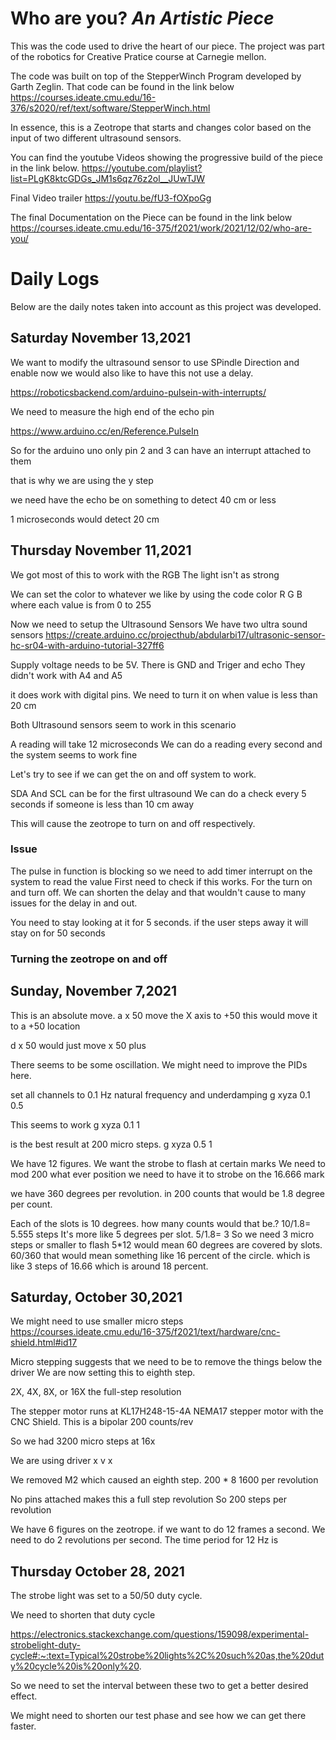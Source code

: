 # Who are you? _An Artistic Piece_
This was the code used to drive the heart of our piece. The project was part of the robotics for Creative Pratice course at Carnegie mellon. 

The code was built on top of the StepperWinch Program developed by Garth Zeglin. 
That code can be found in the link below
https://courses.ideate.cmu.edu/16-376/s2020/ref/text/software/StepperWinch.html

In essence, this is a Zeotrope that starts and changes color based on the input of two different ultrasound sensors.

You can find the youtube Videos showing the progressive build of the piece in the link below. 
https://youtube.com/playlist?list=PLgK8ktcGDGs_JM1s6qz76z2ol__JUwTJW


Final Video trailer
https://youtu.be/fU3-fOXpoGg

The final Documentation on the Piece can be found in the link below
https://courses.ideate.cmu.edu/16-375/f2021/work/2021/12/02/who-are-you/



# Daily Logs
Below are the daily notes taken into account as this project was developed. 


## Saturday November 13,2021
We want to modify the ultrasound sensor to use SPindle Direction and enable
now we would also like to have this not use a delay.

https://roboticsbackend.com/arduino-pulsein-with-interrupts/

We need to measure the high end of the echo pin

https://www.arduino.cc/en/Reference.PulseIn

So for the arduino uno only pin 2 and 3 can have an interrupt attached to them

that is why we are using the y step

we need have the echo be on something to detect 40 cm or less

1 microseconds would detect 20 cm


## Thursday November 11,2021
We got most of this to work with the RGB
The light isn't as strong

We can set the color to whatever we like by using the code
color R G B
where each value is from 0 to 255

Now we need to setup the Ultrasound Sensors
We have two ultra sound sensors
https://create.arduino.cc/projecthub/abdularbi17/ultrasonic-sensor-hc-sr04-with-arduino-tutorial-327ff6

Supply voltage needs to be 5V.
There is GND and Triger and echo
They didn't work with A4 and A5

it does work with digital pins.
We need to turn it on when value is less than 20 cm

Both Ultrasound sensors seem to work in this scenario

A reading will take 12 microseconds
We can do a reading every second and the system seems to work fine

Let's try to see if we can get the on and off system to work.

SDA And SCL can be for the first ultrasound
We can do a check every 5 seconds if someone is less than 10 cm away

This will cause the zeotrope to turn on and off respectively.

### Issue
The pulse in function is blocking so we need to add timer interrupt on the system to read the value
First need to check if this works.
For the turn on and turn off.
We can shorten the delay and that wouldn't cause to many issues for the delay in and out.

You need to stay looking at it for 5 seconds. if the user steps away it will stay on for 50 seconds

### Turning the zeotrope on and off

## Sunday, November 7,2021
This is an absolute move.
a x 50			move the X axis to +50
this would move it to a +50 location

d x 50 would just move x 50 plus

There seems to be some oscillation. We might need to improve the PIDs here.

set all channels to 0.1 Hz natural frequency and underdamping
g xyza 0.1 0.5

This seems to work
g xyza 0.1 1

is the best result at 200 micro steps.
g xyza 0.5 1

We have 12 figures.
We want the strobe to flash at certain marks
We need to mod 200 what ever position we need to have it to strobe on the 16.666 mark

we have 360 degrees per revolution. in 200 counts that would be 1.8 degree per count.

Each of the slots is 10 degrees. how many counts would that be.?
10/1.8= 5.555 steps
It's more like 5 degrees per slot.
5/1.8= 3
So we need 3 micro steps or smaller to flash
5*12 would mean 60 degrees are covered by slots. 60/360 that would mean something like 16 percent of the circle.
which is like 3 steps of 16.66 which is around 18 percent.



## Saturday, October 30,2021
We might need to use smaller micro steps
  https://courses.ideate.cmu.edu/16-375/f2021/text/hardware/cnc-shield.html#id17

Micro stepping suggests that we need to be to remove the things below the driver
We are now setting this to eighth step.

2X, 4X, 8X, or 16X the full-step resolution

The stepper motor runs at
KL17H248-15-4A NEMA17 stepper motor with the CNC Shield. This is a bipolar 200 counts/rev

So we had 3200 micro steps at 16x


We are using driver x
v x

We removed M2 which caused an eighth step.
200 * 8
1600 per revolution

No pins attached makes this a full step revolution
So 200 steps per revolution

We have 6 figures on the zeotrope.
if we want to do 12 frames a second.
We need to do 2 revolutions per second.
The time period for 12 Hz is



## Thursday October 28, 2021
The strobe light was set to a 50/50 duty cycle.

We need to shorten that duty cycle

https://electronics.stackexchange.com/questions/159098/experimental-strobelight-duty-cycle#:~:text=Typical%20strobe%20lights%2C%20such%20as,the%20duty%20cycle%20is%20only%20.

So we need to set the interval between these two to get a better desired effect.

We might need to shorten our test phase and see how we can get there faster.
